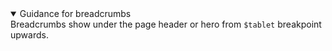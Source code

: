<details open data-label="breadcrumbs-guidance-accordion" aria-expanded="true">
  <summary>Guidance<span class="visuallyhidden"> for breadcrumbs</span></summary>
  <div class="accordion-panel">
  Breadcrumbs show under the page header or hero from <code>$tablet</code> breakpoint upwards.
</div>
</details>
